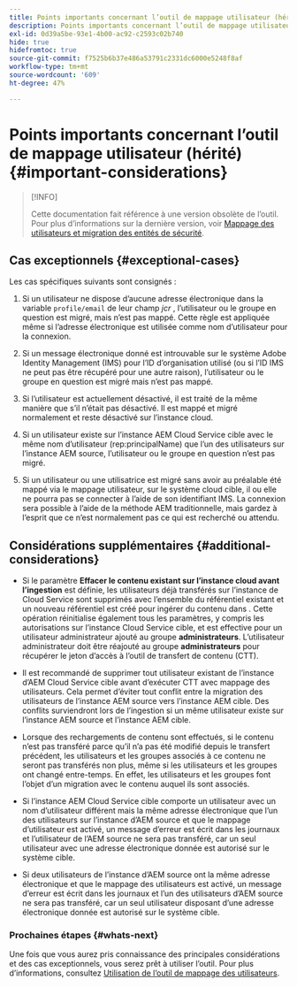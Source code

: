 ```yaml
---
title: Points importants concernant l’outil de mappage utilisateur (hérité)
description: Points importants concernant l’outil de mappage utilisateur (hérité)
exl-id: 0d39a5be-93e1-4b00-ac92-c2593c02b740
hide: true
hidefromtoc: true
source-git-commit: f7525b6b37e486a53791c2331dc6000e5248f8af
workflow-type: tm+mt
source-wordcount: '609'
ht-degree: 47%

---
```


# Points importants concernant l’outil de mappage utilisateur (hérité) {#important-considerations}

>[!INFO]
>
>Cette documentation fait référence à une version obsolète de l’outil. Pour plus d’informations sur la dernière version, voir [Mappage des utilisateurs et migration des entités de sécurité](/help/journey-migration/content-transfer-tool/using-content-transfer-tool/user-mapping-and-migration.md).

## Cas exceptionnels {#exceptional-cases}

Les cas spécifiques suivants sont consignés :

1. Si un utilisateur ne dispose d’aucune adresse électronique dans la variable `profile/email` de leur champ *jcr* , l’utilisateur ou le groupe en question est migré, mais n’est pas mappé.  Cette règle est appliquée même si l’adresse électronique est utilisée comme nom d’utilisateur pour la connexion.

1. Si un message électronique donné est introuvable sur le système Adobe Identity Management (IMS) pour l’ID d’organisation utilisé (ou si l’ID IMS ne peut pas être récupéré pour une autre raison), l’utilisateur ou le groupe en question est migré mais n’est pas mappé.

1. Si l’utilisateur est actuellement désactivé, il est traité de la même manière que s’il n’était pas désactivé. Il est mappé et migré normalement et reste désactivé sur l’instance cloud.

1. Si un utilisateur existe sur l’instance AEM Cloud Service cible avec le même nom d’utilisateur (rep:principalName) que l’un des utilisateurs sur l’instance AEM source, l’utilisateur ou le groupe en question n’est pas migré.

1. Si un utilisateur ou une utilisatrice est migré sans avoir au préalable été mappé via le mappage utilisateur, sur le système cloud cible, il ou elle ne pourra pas se connecter à l’aide de son identifiant IMS.  La connexion sera possible à l’aide de la méthode AEM traditionnelle, mais gardez à l’esprit que ce n’est normalement pas ce qui est recherché ou attendu.

## Considérations supplémentaires {#additional-considerations}

* Si le paramètre **Effacer le contenu existant sur l’instance cloud avant l’ingestion** est définie, les utilisateurs déjà transférés sur l’instance de Cloud Service sont supprimés avec l’ensemble du référentiel existant et un nouveau référentiel est créé pour ingérer du contenu dans . Cette opération réinitialise également tous les paramètres, y compris les autorisations sur l’instance Cloud Service cible, et est effective pour un utilisateur administrateur ajouté au groupe **administrateurs**. L’utilisateur administrateur doit être réajouté au groupe **administrateurs** pour récupérer le jeton d’accès à l’outil de transfert de contenu (CTT).

* Il est recommandé de supprimer tout utilisateur existant de l’instance d’AEM Cloud Service cible avant d’exécuter CTT avec mappage des utilisateurs. Cela permet d’éviter tout conflit entre la migration des utilisateurs de l’instance AEM source vers l’instance AEM cible. Des conflits surviendront lors de l’ingestion si un même utilisateur existe sur l’instance AEM source et l’instance AEM cible.

* Lorsque des rechargements de contenu sont effectués, si le contenu n’est pas transféré parce qu’il n’a pas été modifié depuis le transfert précédent, les utilisateurs et les groupes associés à ce contenu ne seront pas transférés non plus, même si les utilisateurs et les groupes ont changé entre-temps. En effet, les utilisateurs et les groupes font l’objet d’un migration avec le contenu auquel ils sont associés.

* Si l’instance AEM Cloud Service cible comporte un utilisateur avec un nom d’utilisateur différent mais la même adresse électronique que l’un des utilisateurs sur l’instance d’AEM source et que le mappage d’utilisateur est activé, un message d’erreur est écrit dans les journaux et l’utilisateur de l’AEM source ne sera pas transféré, car un seul utilisateur avec une adresse électronique donnée est autorisé sur le système cible.

* Si deux utilisateurs de l’instance d’AEM source ont la même adresse électronique et que le mappage des utilisateurs est activé, un message d’erreur est écrit dans les journaux et l’un des utilisateurs d’AEM source ne sera pas transféré, car un seul utilisateur disposant d’une adresse électronique donnée est autorisé sur le système cible.

### Prochaines étapes {#whats-next}

Une fois que vous aurez pris connaissance des principales considérations et des cas exceptionnels, vous serez prêt à utiliser l’outil. Pour plus d’informations, consultez [Utilisation de l’outil de mappage des utilisateurs](/help/journey-migration/content-transfer-tool/user-mapping-tool-legacy/using-user-mapping-tool-legacy.md).
